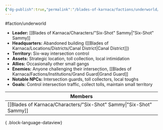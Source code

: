 ```yaml
---
{"dg-publish":true,"permalink":"/blades-of-karnaca/factions/underworld/sixways-gang/"}
---
```


#faction/underworld 
- **Leader:** [[Blades of Karnaca/Characters/"Six-Shot" Sammy\|"Six-Shot" Sammy]]
- **Headquarters:** Abandoned building ([[Blades of Karnaca/Locations/Districts/Canal District\|Canal District]])
- **Territory:** Six-way intersection control
- **Assets:** Strategic location, toll collection, local intimidation
- **Allies:** Occasionally other small gangs
- **Enemies:** Anyone challenging their intersection, [[Blades of Karnaca/Factions/Institutions/Grand Guard\|Grand Guard]]
- **Notable NPCs:** Intersection guards, toll collectors, local toughs
- **Goals:** Control intersection traffic, collect tolls, maintain small territory

| Members                                                                |
| ---------------------------------------------------------------------- |
| [[Blades of Karnaca/Characters/"Six-Shot" Sammy\|"Six-Shot" Sammy]] |

{ .block-language-dataview}
